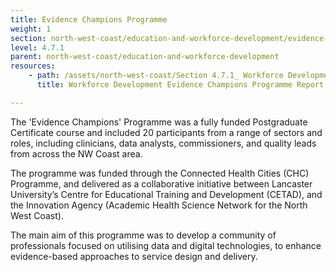 ```yaml
---
title: Evidence Champions Programme
weight: 1
section: north-west-coast/education-and-workforce-development/evidence-champions-programme
level: 4.7.1
parent: north-west-coast/education-and-workforce-development
resources: 
    - path: /assets/north-west-coast/Section 4.7.1_ Workforce Development Evidence Champions Programme Report.pdf
      title: Workforce Development Evidence Champions Programme Report

---
```


The 'Evidence Champions' Programme was a fully funded Postgraduate Certificate course and included 20 participants from a range of sectors and roles, including clinicians, data analysts, commissioners, and quality leads from across the NW Coast area.  

The programme was funded through the Connected Health Cities (CHC) Programme, and delivered as a collaborative initiative between Lancaster University’s Centre for Educational Training and Development (CETAD), and the Innovation Agency (Academic Health Science Network for the North West Coast). 

The main aim of this programme was to develop a community of professionals focused on utilising data and digital technologies, to enhance evidence-based approaches to service design and delivery.  

        
